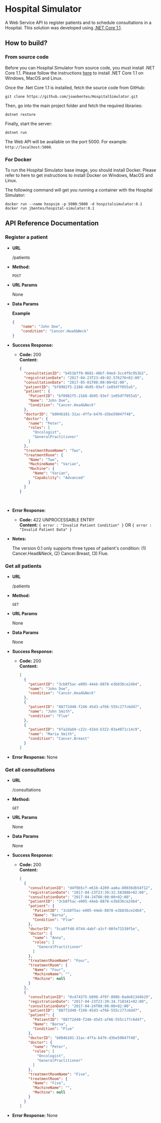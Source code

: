# Hospital Simulator

A Web Service API to register patients and to schedule consultations in a Hospital.
This solution was developed using [.NET Core 1.1](https://www.microsoft.com/net/core).

## How to build?

### From source code

Before you can Hospital Simulator from source code, you must install .NET Core 1.1. Please follow the instructions [here](https://www.microsoft.com/net/core) to install .NET Core 1.1 on Windows, MacOS and Linux.

Once the .Net Core 1.1 is installed, fetch the source code from GitHub:

```shell
git clone https://github.com/joaobentes/HospitalSimulator.git
```

Then, go into the main project folder and fetch the required libraries:

```shell
dotnet restore
```

Finally, start the server:

```shell
dotnet run
```

The Web API will be available on the port 5000. For example: `http://localhost:5000`.

### For Docker

To run the Hospital Simulator base image, you should install Docker. Please refer to here to get instructions to install Docker on Windows, MacOS and Linux.

The following command will get you running a container with the Hospital Simulator:

```shell
docker run --name hospsim -p 5000:5000 -d hospitalsimulator:0.1
docker run jbentes/hospital-simulator:0.1
```

## API Reference Documentation

### Register a patient

* **URL**

  /patients

* **Method:**
  
  `POST`
  
*  **URL Params**

   None

* **Data Params**

    **Example**
    ```json
    {
    	"name": "John Doe",
    	"condition": "Cancer.Head&Neck"
    }
    ```

* **Success Response:**
  
  * **Code:** 200 <br />
    **Content:** 
    ```json
    {
      "consultationID": "b451bff9-0601-48bf-94ed-3cc4f9c953b2",
      "registrationDate": "2017-04-23T23:40:02.576276+02:00",
      "consultationDate": "2017-05-01T08:00:00+02:00",
      "patientID": "bf0982f5-2168-4b95-93ef-1e05dff055a5",
      "patient": {
        "PatientID": "bf0982f5-2168-4b95-93ef-1e05dff055a5",
        "Name": "John Doe",
        "Condition": "Cancer.Head&Neck"
      },
      "doctorID": "b004b101-31ac-4ffa-b476-d3be59047f48",
      "doctor": {
        "name": "Peter",
        "roles": [
          "Oncologist",
          "GeneralPractitioner"
        ]
      },
      "treatmentRoomName": "Two",
      "treatmentRoom": {
        "Name": "Two",
        "MachineName": "Varian",
        "Machine": {
          "Name": "Varian",
          "Capability": "Advanced"
        }
      }
    }
    ```
    
* **Error Response:**

  * **Code:** 422 UNPROCESSABLE ENTRY <br />
    **Content:** 
    `{ error : "Invalid Patient Condition" }` OR `{ error : "Invalid Patient Data" }` 
    
* **Notes:**

  The version 0.1 only supports three types of patient's condition: (1) Cancer.Head&Neck, (2) Cancer.Breast, (3) Flue.

### Get all patients

* **URL**

  /patients

* **Method:**
  
  `GET`
  
*  **URL Params**

   None

* **Data Params**

    None

* **Success Response:**
  
  * **Code:** 200 <br />
    **Content:**
    ```json
    [
      {
        "patientID": "3cb8f5ac-e005-44eb-8878-e3b836ce24b4",
        "name": "John Doe",
        "condition": "Cancer.Head&Neck"
      },
      {
        "patientID": "88772d40-f246-45d3-af66-555c177c6d47",
        "name": "John Smith",
        "condition": "Flue"
      },
      {
        "patientID": "6fa2dab9-c22c-41bd-b322-03a4071c14c9",
        "name": "Maria Smith",
        "condition": "Cancer.Breast"
      }
    ]
    ```
 
* **Error Response:**
  None

### Get all consultations

* **URL**

  /consultations

* **Method:**
  
  `GET`
  
*  **URL Params**

   None

* **Data Params**

    None

* **Success Response:**
  
  * **Code:** 200 <br />
    **Content:**
    ```json
    [
      {
        "consultationID": "d4f0b5cf-e61b-4289-aa6a-80036db54f12",
        "registrationDate": "2017-04-23T23:39:32.583086+02:00",
        "consultationDate": "2017-04-24T08:00:00+02:00",
        "patientID": "3cb8f5ac-e005-44eb-8878-e3b836ce24b4",
        "patient": {
          "PatientID": "3cb8f5ac-e005-44eb-8878-e3b836ce24b4",
          "Name": "Barna",
          "Condition": "Flue"
        },
        "doctorID": "5ca8ffd8-0744-4abf-a3cf-00fe71530f5e",
        "doctor": {
          "name": "Anna",
          "roles": [
            "GeneralPractitioner"
          ]
        },
        "treatmentRoomName": "Four",
        "treatmentRoom": {
          "Name": "Four",
          "MachineName": "",
          "Machine": null
        }
      },
      {
        "consultationID": "0c474375-b898-4f0f-888b-8ade813d4b29",
        "registrationDate": "2017-04-23T23:39:34.718341+02:00",
        "consultationDate": "2017-04-24T08:00:00+02:00",
        "patientID": "88772d40-f246-45d3-af66-555c177c6d47",
        "patient": {
          "PatientID": "88772d40-f246-45d3-af66-555c177c6d47",
          "Name": "Barna",
          "Condition": "Flue"
        },
        "doctorID": "b004b101-31ac-4ffa-b476-d3be59047f48",
        "doctor": {
          "name": "Peter",
          "roles": [
            "Oncologist",
            "GeneralPractitioner"
          ]
        },
        "treatmentRoomName": "Five",
        "treatmentRoom": {
          "Name": "Five",
          "MachineName": "",
          "Machine": null
        }
      }
    ]
    ```

* **Error Response:**
  None
